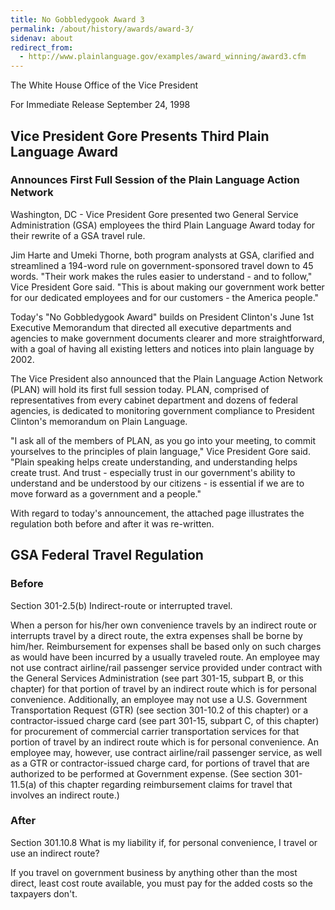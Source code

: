```yaml
---
title: No Gobbledygook Award 3
permalink: /about/history/awards/award-3/
sidenav: about
redirect_from:
  - http://www.plainlanguage.gov/examples/award_winning/award3.cfm
---
```


The White House
Office of the Vice President

For Immediate Release
September 24, 1998

## Vice President Gore Presents Third Plain Language Award

### Announces First Full Session of the Plain Language Action Network

Washington, DC - Vice President Gore presented two General Service Administration (GSA) employees the third Plain Language Award today for their rewrite of a GSA travel rule.

Jim Harte and Umeki Thorne, both program analysts at GSA, clarified and streamlined a 194-word rule on government-sponsored travel down to 45 words. "Their work makes the rules easier to understand - and to follow," Vice President Gore said. "This is about making our government work better for our dedicated employees and for our customers - the America people."

Today's "No Gobbledygook Award" builds on President Clinton's June 1st Executive Memorandum that directed all executive departments and agencies to make government documents clearer and more straightforward, with a goal of having all existing letters and notices into plain language by 2002.

The Vice President also announced that the Plain Language Action Network (PLAN) will hold its first full session today. PLAN, comprised of representatives from every cabinet department and dozens of federal agencies, is dedicated to monitoring government compliance to President Clinton's memorandum on Plain Language.

"I ask all of the members of PLAN, as you go into your meeting, to commit yourselves to the principles of plain language," Vice President Gore said. "Plain speaking helps create understanding, and understanding helps create trust. And trust - especially trust in our government's ability to understand and be understood by our citizens - is essential if we are to move forward as a government and a people."

With regard to today's announcement, the attached page illustrates the regulation both before and after it was re-written.

## GSA Federal Travel Regulation

### Before

Section 301-2.5(b) Indirect-route or interrupted travel.

When a person for his/her own convenience travels by an indirect route or interrupts travel by a direct route, the extra expenses shall be borne by him/her. Reimbursement for expenses shall be based only on such charges as would have been incurred by a usually traveled route. An employee may not use contract airline/rail passenger service provided under contract with the General Services Administration (see part 301-15, subpart B, or this chapter) for that portion of travel by an indirect route which is for personal convenience. Additionally, an employee may not use a U.S. Government Transportation Request (GTR) (see section 301-10.2 of this chapter) or a contractor-issued charge card (see part 301-15, subpart C, of this chapter) for procurement of commercial carrier transportation services for that portion of travel by an indirect route which is for personal convenience. An employee may, however, use contract airline/rail passenger service, as well as a GTR or contractor-issued charge card, for portions of travel that are authorized to be performed at Government expense. (See section 301-11.5(a) of this chapter regarding reimbursement claims for travel that involves an indirect route.)

### After

Section 301.10.8 What is my liability if, for personal convenience, I travel or use an indirect route?

If you travel on government business by anything other than the most direct, least cost route available, you must pay for the added costs so the taxpayers don't.
